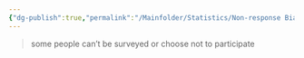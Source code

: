 ```yaml
---
{"dg-publish":true,"permalink":"/Mainfolder/Statistics/Non-response Bias/"}
---
```


>some people can’t be surveyed or choose not to participate


